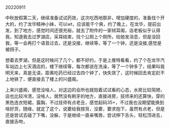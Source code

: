 20220911

中秋放假第二天，继续准备试试药效，这次吃西地那非，增加硬度的，准备找个开大的，约了龙华精神小妹，可以wt，应该能干个爽，约了晚上，在龙华，提前出发，到了地方，感觉时间还很充裕，就去了附件的一家倾耳阁，店老板似乎认得我，知道我去过罗湖店，采耳结束，找个公厕上个厕所，给她发消息，但是没回我，等一会再打个语音过去，还是没接，继续等，等了一个钟，还是没接,感觉是被鸽子。

想着去罗湖，但是这时候问了几个，都不好约，于是上推特看看，约了个在龙华汽车站边上七天酒店的，楼下继续等，每次都说在洗澡，等了一个钟多了，结果叫我明天来，真是无语，距离吃药已经过去四个钟了，快失效了，这时候回去肯定赶不上地铁了，便直接去了楼上的兴盛阁。

上来兴盛阁，感觉没啥人，对这边的会所也就抱着试试看的心态，水房比较简陋，店也比较冷清，没啥人，居然没有刷牙的地方，直接进房，技师来的还算快，穿的黑色连衣短裙，露胸，不过技师有点老丑，感觉起码35+，不过我也没期望能换到啥好货，随缘，就定了这个，说要给我按背，没要，要求抱下，虽然有点老，但是还是尝试去碰了下嘴，没躲，于是继续一直亲嘴唇，尝试伸下舌头，轻松顶进去，直接舌吻，

